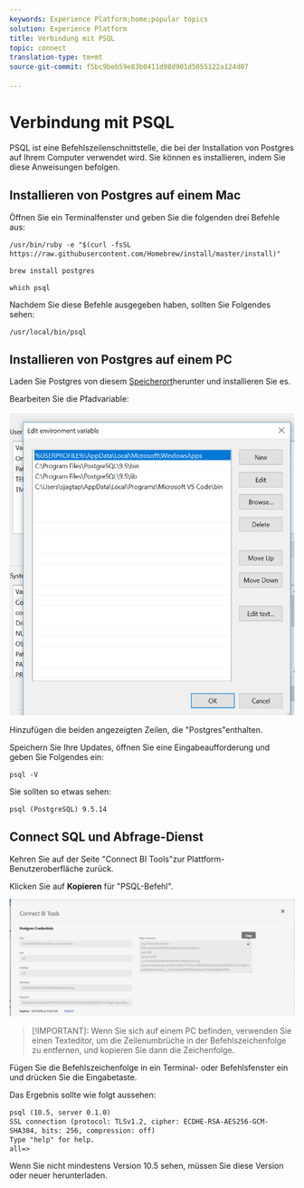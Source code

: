 ```yaml
---
keywords: Experience Platform;home;popular topics
solution: Experience Platform
title: Verbindung mit PSQL
topic: connect
translation-type: tm+mt
source-git-commit: f5bc9beb59e83b0411d98d901d5055122a124d07

---
```



# Verbindung mit PSQL

PSQL ist eine Befehlszeilenschnittstelle, die bei der Installation von Postgres auf Ihrem Computer verwendet wird. Sie können es installieren, indem Sie diese Anweisungen befolgen.

## Installieren von Postgres auf einem Mac

Öffnen Sie ein Terminalfenster und geben Sie die folgenden drei Befehle aus:

```shell
/usr/bin/ruby -e "$(curl -fsSL https://raw.githubusercontent.com/Homebrew/install/master/install)"
```

```shell
brew install postgres
```

```shell
which psql
```

Nachdem Sie diese Befehle ausgegeben haben, sollten Sie Folgendes sehen:

```shell
/usr/local/bin/psql
```

## Installieren von Postgres auf einem PC

Laden Sie Postgres von diesem [Speicherort](https://www.postgresql.org/download/windows/)herunter und installieren Sie es.

Bearbeiten Sie die Pfadvariable:

![Bild](../images/clients/psql/path.png)

Hinzufügen die beiden angezeigten Zeilen, die &quot;Postgres&quot;enthalten.

Speichern Sie Ihre Updates, öffnen Sie eine Eingabeaufforderung und geben Sie Folgendes ein:

```shell
psql -V
```

Sie sollten so etwas sehen:

```shell
psql (PostgreSQL) 9.5.14
```

## Connect SQL und Abfrage-Dienst

Kehren Sie auf der Seite &quot;Connect BI Tools&quot;zur Plattform-Benutzeroberfläche zurück.

Klicken Sie auf **Kopieren** für &quot;PSQL-Befehl&quot;.

![Bild](../images/clients/psql/connect-bi.png)

>[!IMPORTANT]: Wenn Sie sich auf einem PC befinden, verwenden Sie einen Texteditor, um die Zeilenumbrüche in der Befehlszeichenfolge zu entfernen, und kopieren Sie dann die Zeichenfolge.

Fügen Sie die Befehlszeichenfolge in ein Terminal- oder Befehlsfenster ein und drücken Sie die Eingabetaste.

Das Ergebnis sollte wie folgt aussehen:

```shell
psql (10.5, server 0.1.0)
SSL connection (protocol: TLSv1.2, cipher: ECDHE-RSA-AES256-GCM-SHA384, bits: 256, compression: off)
Type "help" for help.
all=>
```

Wenn Sie nicht mindestens Version 10.5 sehen, müssen Sie diese Version oder neuer herunterladen.